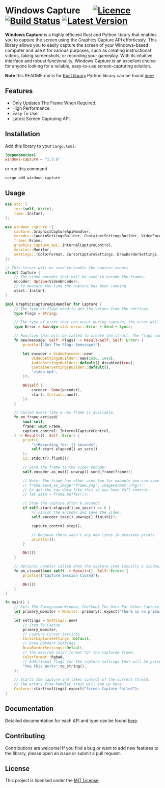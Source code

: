 # Windows Capture &emsp; [![Licence]][Licence URL] [![Build Status]][repository] [![Latest Version]][crates.io]

[Licence]: https://img.shields.io/crates/l/windows-capture
[Licence URL]: https://github.com/NiiightmareXD/windows-capture/blob/main/LICENCE
[Build Status]: https://img.shields.io/github/actions/workflow/status/NiiightmareXD/windows-capture/rust.yml
[repository]: https://github.com/NiiightmareXD/windows-capture
[Latest Version]: https://img.shields.io/crates/v/windows-capture
[crates.io]: https://crates.io/crates/windows-capture

**Windows Capture** is a highly efficient Rust and Python library that enables you to capture the screen using the Graphics Capture API effortlessly. This library allows you to easily capture the screen of your Windows-based computer and use it for various purposes, such as creating instructional videos, taking screenshots, or recording your gameplay. With its intuitive interface and robust functionality, Windows Capture is an excellent choice for anyone looking for a reliable, easy-to-use screen-capturing solution.

**Note** this README.md is for [Rust library](https://github.com/NiiightmareXD/windows-capture) Python library can be found [here](https://github.com/NiiightmareXD/windows-capture/tree/main/windows-capture-python)

## Features

- Only Updates The Frame When Required.
- High Performance.
- Easy To Use.
- Latest Screen Capturing API.

## Installation

Add this library to your `Cargo.toml`:

```toml
[dependencies]
windows-capture = "1.3.6"
```

or run this command

```
cargo add windows-capture
```

## Usage

```rust
use std::{
    io::{self, Write},
    time::Instant,
};

use windows_capture::{
    capture::GraphicsCaptureApiHandler,
    encoder::{AudioSettingsBuilder, ContainerSettingsBuilder, VideoEncoder, VideoSettingsBuilder},
    frame::Frame,
    graphics_capture_api::InternalCaptureControl,
    monitor::Monitor,
    settings::{ColorFormat, CursorCaptureSettings, DrawBorderSettings, Settings},
};

// This struct will be used to handle the capture events.
struct Capture {
    // The video encoder that will be used to encode the frames.
    encoder: Option<VideoEncoder>,
    // To measure the time the capture has been running
    start: Instant,
}

impl GraphicsCaptureApiHandler for Capture {
    // The type of flags used to get the values from the settings.
    type Flags = String;

    // The type of error that can occur during capture, the error will be returned from `CaptureControl` and `start` functions.
    type Error = Box<dyn std::error::Error + Send + Sync>;

    // Function that will be called to create the struct. The flags can be passed from settings.
    fn new(message: Self::Flags) -> Result<Self, Self::Error> {
        println!("Got The Flag: {message}");

        let encoder = VideoEncoder::new(
            VideoSettingsBuilder::new(1920, 1080),
            AudioSettingsBuilder::default().disabled(true),
            ContainerSettingsBuilder::default(),
            "video.mp4",
        )?;

        Ok(Self {
            encoder: Some(encoder),
            start: Instant::now(),
        })
    }

    // Called every time a new frame is available.
    fn on_frame_arrived(
        &mut self,
        frame: &mut Frame,
        capture_control: InternalCaptureControl,
    ) -> Result<(), Self::Error> {
        print!(
            "\rRecording for: {} seconds",
            self.start.elapsed().as_secs()
        );
        io::stdout().flush()?;

        // Send the frame to the video encoder
        self.encoder.as_mut().unwrap().send_frame(frame)?;

        // Note: The frame has other uses too for example you can save a single for to a file like this:
        // frame.save_as_image("frame.png", ImageFormat::Png)?;
        // Or get the raw data like this so you have full control:
        // let data = frame.buffer()?;

        // Stop the capture after 6 seconds
        if self.start.elapsed().as_secs() >= 6 {
            // Finish the encoder and save the video.
            self.encoder.take().unwrap().finish()?;

            capture_control.stop();

            // Because there wasn't any new lines in previous prints
            println!();
        }

        Ok(())
    }

    // Optional handler called when the capture item (usually a window) closes.
    fn on_closed(&mut self) -> Result<(), Self::Error> {
        println!("Capture Session Closed");

        Ok(())
    }
}

fn main() {
    // Gets The Foreground Window, Checkout The Docs For Other Capture Items
    let primary_monitor = Monitor::primary().expect("There is no primary monitor");

    let settings = Settings::new(
        // Item To Captue
        primary_monitor,
        // Capture Cursor Settings
        CursorCaptureSettings::Default,
        // Draw Borders Settings
        DrawBorderSettings::Default,
        // The desired color format for the captured frame.
        ColorFormat::Rgba8,
        // Additional flags for the capture settings that will be passed to user defined `new` function.
        "Yea This Works".to_string(),
    );

    // Starts the capture and takes control of the current thread.
    // The errors from handler trait will end up here
    Capture::start(settings).expect("Screen Capture Failed");
}
```

## Documentation

Detailed documentation for each API and type can be found [here](https://docs.rs/windows-capture).

## Contributing

Contributions are welcome! If you find a bug or want to add new features to the library, please open an issue or submit a pull request.

## License

This project is licensed under the [MIT License](LICENSE).
